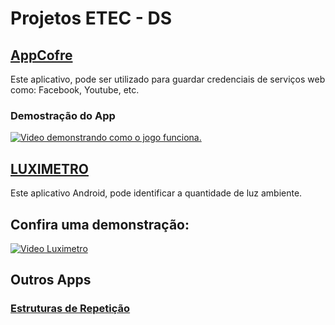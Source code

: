 # Projetos ETEC - DS

## [AppCofre]((https://github.com/patrikrufino/Desafios-ETEC-DS/tree/main/AppCofre))
<p>Este aplicativo, pode ser utilizado para guardar credenciais de serviços web como: Facebook, Youtube, etc.</p>

### Demostração do App
[![Video demonstrando como o jogo funciona.](http://img.youtube.com/vi/JQyv5p6dQ7g/0.jpg)](http://www.youtube.com/watch?v=JQyv5p6dQ7g "")


## [LUXIMETRO](https://github.com/patrikrufino/ETEC-Desenvolvimento-de-Sistemas/new/main/Luximetro)

Este aplicativo Android, pode identificar a quantidade de luz ambiente.

## Confira uma demonstração:
[![Video Luximetro](http://img.youtube.com/vi/6JGo-N20kYM/0.jpg)](http://www.youtube.com/watch?v=6JGo-N20kYM "LUXIMETRO")

## Outros Apps
### [Estruturas de Repetição](https://github.com/patrikrufino/Desafios-ETEC-DS/tree/main/Estruturas-de-Repeti%C3%A7%C3%A3o-em-Java)
